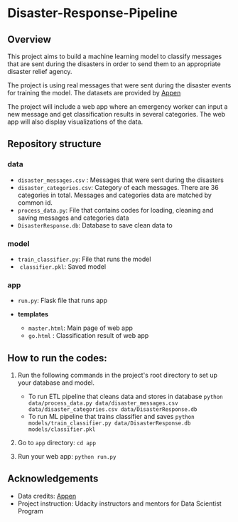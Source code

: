 # Disaster-Response-Pipeline
## Overview
This project aims to build a machine learning model to classify messages that are sent during the disasters in order to send them to an appropriate disaster relief agency.

The project is using real messages that were sent during the disaster events for training the model. The datasets are provided by [Appen](https://www.appen.com/)

The project will include a web app where an emergency worker can input a new message and get classification results in several categories. The web app will also display visualizations of the data.

## Repository structure
### data
* `disaster_messages.csv` : Messages that were sent during the disasters
* `disaster_categories.csv`: Category of each messages. There are 36 categories in total. Messages and categories data are matched by common id.
* `process_data.py`: File that contains codes for loading, cleaning and saving messages and categories data
* `DisasterResponse.db`: Database to save clean data to

### model
* `train_classifier.py`: File that runs the model
*  `classifier.pkl`: Saved model
### app
* `run.py`: Flask file that runs app
  
* **templates**
  * `master.html`: Main page of web app
  * `go.html` : Classification result of web app

## How to run the codes:
1. Run the following commands in the project's root directory to set up your database and model.

    - To run ETL pipeline that cleans data and stores in database
        `python data/process_data.py data/disaster_messages.csv data/disaster_categories.csv data/DisasterResponse.db`
    - To run ML pipeline that trains classifier and saves
        `python models/train_classifier.py data/DisasterResponse.db models/classifier.pkl`

2. Go to `app` directory: `cd app`

3. Run your web app: `python run.py`

## Acknowledgements
* Data credits: [Appen](https://www.appen.com/)
* Project instruction: Udacity instructors and mentors for Data Scientist Program
   
